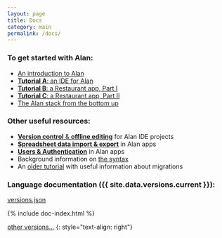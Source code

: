 ```yaml
---
layout: page
title: Docs
category: main
permalink: /docs/
---
```


### To get started with Alan:
- [An introduction to Alan](/pages/tuts/introducing.html)
- [**Tutorial A**: an IDE for Alan](/pages/tutorials/ide-tutorial.html)
- [**Tutorial B**: a Restaurant app, Part I](/pages/tutorials/application-tutorial.html)
- [**Tutorial C**: a Restaurant app, Part II](/pages/tutorials/application-tutorial2.html)
- [The Alan stack from the bottom up](/pages/tuts/bottom-up.html)

### Other useful resources:
- [**Version control** & **offline editing**](/pages/tutorials/ide-version-control.html) for Alan IDE projects
- [**Spreadsheet data import & export**](/pages/tutorials/data-import-export.html) in Alan apps
- [**Users & Authentication**](/pages/tutorials/application-users.html) in Alan apps
- Background information on [the syntax](/pages/tuts/syntax.html)
- An [older tutorial](/pages/tuts/getting-started.html) with useful information about migrations


<a name="languages"></a>
### Language documentation ({{ site.data.versions.current }}):

<a href="https://dist.alan-platform.com/share/versions/{{ site.data.versions.current }}/versions.json">versions.json</a>

{% include doc-index.html %}

[other versions...](/docs/archive)
{: style="text-align: right"}
